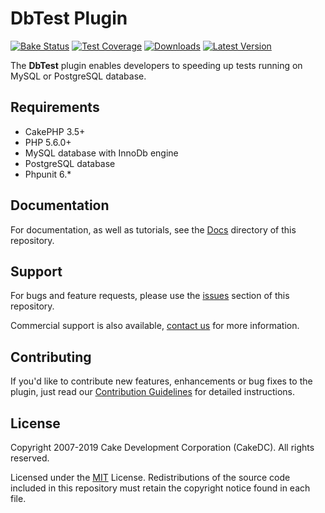 DbTest Plugin
========================

[![Bake Status](https://secure.travis-ci.org/CakeDC/cakephp-db-test.png?branch=master)](http://travis-ci.org/CakeDC/cakephp-db-test)
[![Test Coverage](https://coveralls.io/repos/CakeDC/cakephp-db-test/badge.png?branch=master)](https://coveralls.io/r/CakeDC/cakephp-db-test?branch=master)
[![Downloads](https://poser.pugx.org/CakeDC/cakephp-db-test/d/total.png)](https://packagist.org/packages/CakeDC/cakephp-db-test)
[![Latest Version](https://poser.pugx.org/CakeDC/cakephp-db-test/v/stable.png)](https://packagist.org/packages/CakeDC/cakephp-db-test)

The **DbTest** plugin enables developers to speeding up tests running on MySQL or PostgreSQL database.

Requirements
------------

* CakePHP 3.5+
* PHP 5.6.0+
* MySQL database with InnoDb engine
* PostgreSQL database
* Phpunit 6.*

Documentation
-------------

For documentation, as well as tutorials, see the [Docs](Docs/Home.md) directory of this repository.

Support
-------

For bugs and feature requests, please use the [issues](https://git.cakedc.com/cakedc/db_test/issues) section of this repository. 

Commercial support is also available, [contact us](http://cakedc.com/contact) for more information.

Contributing
------------

If you'd like to contribute new features, enhancements or bug fixes to the plugin, just read our [Contribution Guidelines](http://cakedc.com/plugins) for detailed instructions.

License
-------

Copyright 2007-2019 Cake Development Corporation (CakeDC). All rights reserved.

Licensed under the [MIT](http://www.opensource.org/licenses/mit-license.php) License. Redistributions of the source code included in this repository must retain the copyright notice found in each file.
